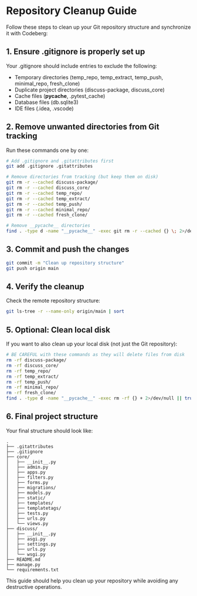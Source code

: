 # Repository Cleanup Guide

Follow these steps to clean up your Git repository structure and synchronize it with Codeberg:

## 1. Ensure .gitignore is properly set up

Your .gitignore should include entries to exclude the following:
- Temporary directories (temp_repo, temp_extract, temp_push, minimal_repo, fresh_clone)
- Duplicate project directories (discuss-package, discuss_core)
- Cache files (__pycache__, .pytest_cache)
- Database files (db.sqlite3)
- IDE files (.idea, .vscode)

## 2. Remove unwanted directories from Git tracking

Run these commands one by one:

```bash
# Add .gitignore and .gitattributes first
git add .gitignore .gitattributes

# Remove directories from tracking (but keep them on disk)
git rm -r --cached discuss-package/
git rm -r --cached discuss_core/
git rm -r --cached temp_repo/
git rm -r --cached temp_extract/
git rm -r --cached temp_push/
git rm -r --cached minimal_repo/
git rm -r --cached fresh_clone/

# Remove __pycache__ directories
find . -type d -name "__pycache__" -exec git rm -r --cached {} \; 2>/dev/null || true
```

## 3. Commit and push the changes

```bash
git commit -m "Clean up repository structure"
git push origin main
```

## 4. Verify the cleanup

Check the remote repository structure:

```bash
git ls-tree -r --name-only origin/main | sort
```

## 5. Optional: Clean local disk

If you want to also clean up your local disk (not just the Git repository):

```bash
# BE CAREFUL with these commands as they will delete files from disk
rm -rf discuss-package/
rm -rf discuss_core/
rm -rf temp_repo/
rm -rf temp_extract/
rm -rf temp_push/
rm -rf minimal_repo/
rm -rf fresh_clone/
find . -type d -name "__pycache__" -exec rm -rf {} + 2>/dev/null || true
```

## 6. Final project structure

Your final structure should look like:

```
.
├── .gitattributes
├── .gitignore
├── core/
│   ├── __init__.py
│   ├── admin.py
│   ├── apps.py
│   ├── filters.py
│   ├── forms.py
│   ├── migrations/
│   ├── models.py
│   ├── static/
│   ├── templates/
│   ├── templatetags/
│   ├── tests.py
│   ├── urls.py
│   └── views.py
├── discuss/
│   ├── __init__.py
│   ├── asgi.py
│   ├── settings.py
│   ├── urls.py
│   └── wsgi.py
├── README.md
├── manage.py
└── requirements.txt
```

This guide should help you clean up your repository while avoiding any destructive operations.